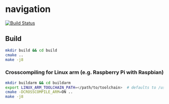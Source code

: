 # navigation
[![Build Status](https://github.com/rustyducks/navigation/actions/workflows/cpp_linux_x86.yml/badge.svg)](https://github.com/rustyducks/navigation/actions/workflows/cpp_linux_x86.yml)

## Build

```bash
mkdir build && cd build
cmake ..
make -j8
```

### Crosscompiling for Linux arm (e.g. Raspberry Pi with Raspbian)

```bash
mkdir buildarm && cd buildarm
export LINUX_ARM_TOOLCHAIN_PATH=</path/to/toolchain>  # defaults to /usr/lib/ccache
cmake -DCROSSCOMPILE_ARM=ON ..
make -j8
```
